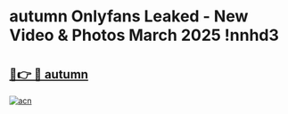 # autumn Onlyfans Leaked - New Video & Photos March 2025 !nnhd3

# <h2><a href="https://7h87u7.iuczelnia.edu.pl?title=autumn&ref=nnhd3">🔗👉 🔴 autumn</a></h2>

[![acn](https://github.com/user-attachments/assets/0f9c940e-d8b0-45ae-aac7-cd30a18b3e1c)](https://7h87u7.iuczelnia.edu.pl?title=autumn&ref=nnhd3)

